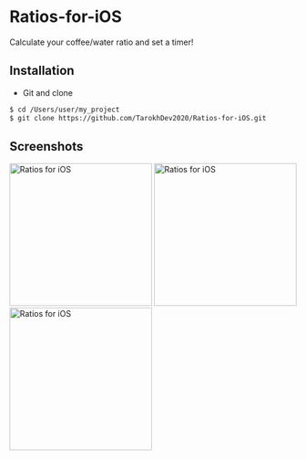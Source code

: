 # Ratios-for-iOS
Calculate your coffee/water ratio and set a timer!

## Installation ##
* Git and clone <br/>
```bash
$ cd /Users/user/my_project
$ git clone https://github.com/TarokhDev2020/Ratios-for-iOS.git
```

## Screenshots ##
<img src="https://user-images.githubusercontent.com/72879576/96095742-e48cee00-0edb-11eb-9148-c00ad31e616c.png" alt="Ratios for iOS" width="250"/>

<img src="https://user-images.githubusercontent.com/72879576/96095826-02f2e980-0edc-11eb-807b-c2a96a7493f3.png" alt="Ratios for iOS" width="250"/>

<img src="https://user-images.githubusercontent.com/72879576/96095848-0ab28e00-0edc-11eb-8b0a-4d9c08c9b595.png" alt="Ratios for iOS" width="250"/>

